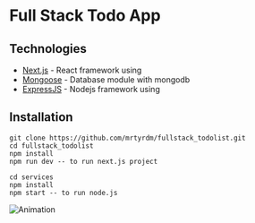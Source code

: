 # Full Stack Todo App


## Technologies
* [Next.js](https://nextjs.org/) - React framework using
* [Mongoose](https://mongoosejs.com/) - Database module with mongodb
* [ExpressJS](https://expressjs.com/) - Nodejs framework using

## Installation

```
git clone https://github.com/mrtyrdm/fullstack_todolist.git
cd fullstack_todolist 
npm install
npm run dev -- to run next.js project

cd services 
npm install
npm start -- to run node.js
```


![Animation](https://user-images.githubusercontent.com/35382061/148444276-b841b1e4-05ef-4359-a1b5-208a502e8b84.gif)
